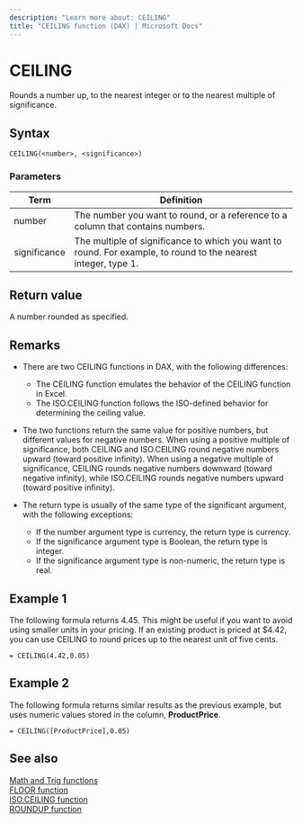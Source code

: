 ```yaml
---
description: "Learn more about: CEILING"
title: "CEILING function (DAX) | Microsoft Docs"
---
```

# CEILING

Rounds a number up, to the nearest integer or to the nearest multiple of significance.  
  
## Syntax  
  
```dax
CEILING(<number>, <significance>)  
```
  
### Parameters  
  
|Term|Definition|  
|--------|--------------|  
|number|The number you want to round, or a reference to a column that contains numbers.|  
|significance|The multiple of significance to which you want to round. For example, to round to the nearest integer, type 1.|  
  
## Return value

A number rounded as specified.  
  
## Remarks

- There are two CEILING functions in DAX, with the following differences:  
  
  - The CEILING function emulates the behavior of the CEILING function in Excel.  
  - The ISO.CEILING function follows the ISO-defined behavior for determining the ceiling value.  
  
- The two functions return the same value for positive numbers, but different values for negative numbers.  When using a positive multiple of significance, both CEILING and ISO.CEILING round negative numbers upward (toward positive infinity).  When using a negative multiple of significance, CEILING rounds negative numbers downward (toward negative infinity), while ISO.CEILING rounds negative numbers upward (toward positive infinity).  
  
- The return type is usually of the same type of the significant argument, with the following exceptions:  
  
  - If the number argument type is currency, the return type is currency.  
  - If the significance argument type is Boolean, the return type is integer.  
  - If the significance argument type is non-numeric, the return type is real.  
  
## Example 1

The following formula returns 4.45. This might be useful if you want to avoid using smaller units in your pricing. If an existing product is priced at $4.42, you can use CEILING to round prices up to the nearest unit of five cents.  
  
```dax
= CEILING(4.42,0.05)  
```
  
## Example 2

The following formula returns similar results as the previous example, but uses numeric values stored in the column, **ProductPrice**.  
  
```dax
= CEILING([ProductPrice],0.05)  
```
  
## See also

[Math and Trig functions](math-and-trig-functions-dax.md)  
[FLOOR function](floor-function-dax.md)  
[ISO.CEILING function](iso-ceiling-function-dax.md)  
[ROUNDUP function](roundup-function-dax.md)  
  
